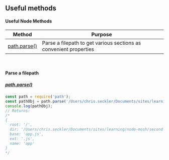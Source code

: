 ## Useful methods

#### Useful Node Methods

| Method | Purpose
|---------------|----------------------------------------|
| [path.parse()]() | Parse a filepath to get various sections as convenient properties |
<br>

#### Parse a filepath
##### [path.parse()](https://nodejs.org/dist/latest-v8.x/docs/api/path.html#path_path_parse_path)
```js
const path = require('path');
const pathObj = path.parse('/Users/chris.seckler/Documents/sites/learning/node-mosh/second-app/app.js');
console.log(pathObj);
// Returns:
/*
{ 
  root: '/',
  dir: '/Users/chris.seckler/Documents/sites/learning/node-mosh/second-app',
  base: 'app.js',
  ext: '.js',
  name: 'app' 
}
*/
```
